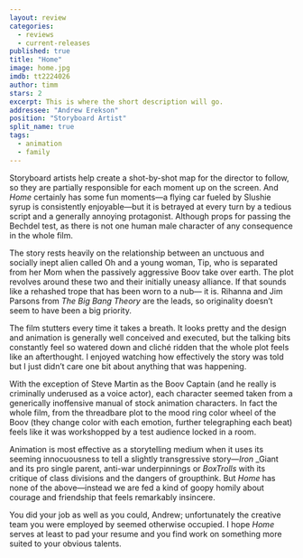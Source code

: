 ```yaml
---
layout: review
categories: 
  - reviews
  - current-releases
published: true
title: "Home"
image: home.jpg
imdb: tt2224026
author: timm
stars: 2
excerpt: This is where the short description will go.
addressee: "Andrew Erekson"
position: "Storyboard Artist"
split_name: true
tags: 
  - animation
  - family
---
```


Storyboard artists help create a shot-by-shot map for the director to follow, so they are partially responsible for each moment up on the screen. And _Home_ certainly has some fun moments—a flying car fueled by Slushie syrup is consistently enjoyable—but it is betrayed at every turn by a tedious script and a generally annoying protagonist. Although props for passing the Bechdel test, as there is not one human male character of any consequence in the whole film.

The story rests heavily on the relationship between an unctuous and socially inept alien called Oh and a young woman, Tip, who is separated from her Mom when the passively aggressive Boov take over earth. The plot revolves around these two and their initially uneasy alliance. If that sounds like a rehashed trope that has been worn to a nub— it is. Rihanna and Jim Parsons from _The Big Bang Theory_ are the leads, so originality doesn’t seem to have been a big priority.

The film stutters every time it takes a breath. It looks pretty and the design and animation is generally well conceived and executed, but the talking bits constantly feel so watered down and cliché ridden that the whole plot feels like an afterthought. I enjoyed watching how effectively the story was told but I just didn’t care one bit about anything that was happening. 

With the exception of Steve Martin as the Boov Captain (and he really is criminally underused as a voice actor), each character seemed taken from a generically inoffensive manual of stock animation characters. In fact the whole film, from the threadbare plot to the mood ring color wheel of the Boov (they change color with each emotion, further telegraphing each beat) feels like it was workshopped by a test audience locked in a room.

Animation is most effective as a storytelling medium when it uses its seeming innocuousness to tell a slightly transgressive story—_Iron_ _Giant and its pro single parent, anti-war underpinnings or _BoxTrolls_ with its critique of class divisions and the dangers of groupthink. But _Home_ has none of the above—instead we are fed a kind of goopy homily about courage and friendship that feels remarkably insincere. 

You did your job as well as you could, Andrew; unfortunately the creative team you were employed by seemed otherwise occupied. I hope _Home_ serves at least to pad your resume and you find work on something more suited to your obvious talents.